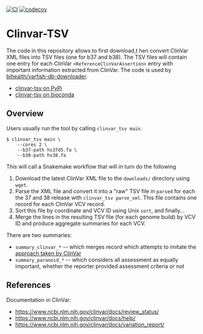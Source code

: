 [![CI](https://github.com/bihealth/clinvar-tsv/actions/workflows/ci.yml/badge.svg)](https://github.com/bihealth/clinvar-tsv/actions/workflows/ci.yml)
[![codecov](https://codecov.io/gh/bihealth/clinvar-tsv/branch/main/graph/badge.svg?token=287XB5P11T)](https://codecov.io/gh/bihealth/clinvar-tsv)

# Clinvar-TSV

The code in this repository allows to first download,t hen convert ClinVar XML files into TSV files (one for b37 and b38).
The TSV files will contain one entry for each ClinVar `<ReferenceClinVarAssertion>` entry with important information extracted from ClinVar.
The code is used by [bihealth/varfish-db-downloader](https://github.com/bihealth/varfish-db-downloader).

- [clinvar-tsv on PyPi](https://pypi.org/project/clinvar-tsv/)
- [clinvar-tsv on bioconda](http://bioconda.github.io/recipes/clinvar-tsv/README.html)

## Overview

Users usually run the tool by calling `clinvar_tsv main`.

```
$ clinvar_tsv main \
    --cores 2 \
    --b37-path hs37d5.fa \
    --b38-path hs38.fa
```

This will call a Snakemake workflow that will in turn do the following

1. Download the latest ClinVar XML file to the `downloads/` directory using `wget`.
2. Parse the XML file and convert it into a "raw" TSV file in `parsed` for each the 37 and 38 release with `clinvar_tsv parse_xml`.
   This file contains one record for each ClinVar VCV record.
3. Sort this file by coordinate and VCV ID using Unix `sort`, and finally...
4. Merge the lines in the resulting TSV file (for each genome build) by VCV ID and produce aggregate summaries for each VCV.

There are two summaries:

- `summary_clinvar_*` -- which merges record which attempts to imitate the [approach taken by ClinVar](https://www.ncbi.nlm.nih.gov/clinvar/docs/review_status/)
- `summary_paranoid_*` -- which considers all assessment as equally important, whether the reporter provided assessment criteria or not

## References

Documentation in ClinVar:

- https://www.ncbi.nlm.nih.gov/clinvar/docs/review_status/
- https://www.ncbi.nlm.nih.gov/clinvar/docs/help/
- https://www.ncbi.nlm.nih.gov/clinvar/docs/variation_report/
